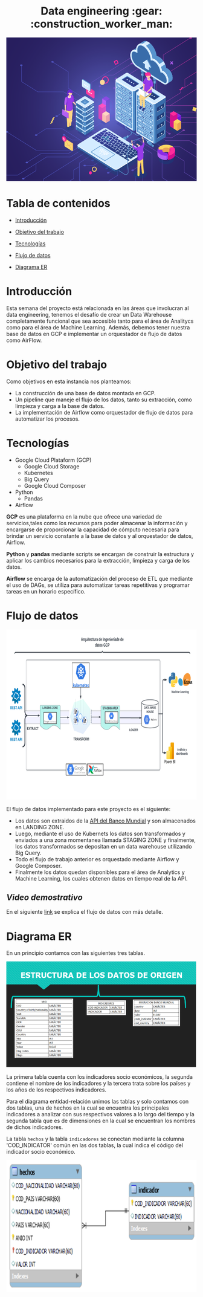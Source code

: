 <h1 align="center"> Data engineering :gear: :construction_worker_man: </h1>

<p align="center">
   <img width="700" height="380" src="Imagenes/dataeng.png">
   </p>


# Tabla de contenidos
* [Introducción](#Introducción)

* [Objetivo del trabajo](#Objetivo-del-trabajo)

* [Tecnologías](#Tecnologías)

* [Flujo de datos](#Flujo-de-datos)

* [Diagrama ER](#Diagrama-ER)


# Introducción
Esta semana del proyecto está relacionada en las áreas que involucran al data engineering, tenemos el desafío de crear un Data Warehouse completamente funcional que sea accesible tanto para el área de Analitycs como para el área de Machine Learning. Además, debemos tener nuestra base de datos en GCP e implementar un orquestador de flujo de datos como AirFlow.

# Objetivo del trabajo

Como objetivos en esta instancia nos planteamos:

* La construcción de una base de datos montada en GCP.
* Un pipeline que maneje el flujo de los datos, tanto su extracción, como limpieza y carga a la base de datos.
* La implementación de Airflow como orquestador de flujo de datos para automatizar los procesos.



# Tecnologías
* Google Cloud Plataform (GCP)
    + Google Cloud Storage
    + Kubernetes
    + Big Query
    + Google Cloud Composer
* Python 
    * Pandas
* Airflow    

**GCP** es una plataforma en la nube que ofrece una variedad de servicios,tales como los recursos para poder almacenar la información y encargarse de proporcionar la capacidad de cómputo necesaria para brindar un servicio constante a la base de datos y al orquestador de datos, Airflow.

**Python** y **pandas** mediante scripts se encargan de construir la estructura y aplicar los cambios necesarios para la extracción, limpieza y carga de los datos. 

**Airflow** se encarga de la automatización del proceso de ETL que mediante el uso de DAGs, se utiliza para automatizar tareas repetitivas y programar tareas en un horario específico.

# Flujo de datos

<p align="center">
   <img width="800" height="450" src="Imagenes/arquitectura GCP.png">
   </p>
El flujo de datos implementado para este proyecto es el siguiente:

* Los datos son extraidos de la [API del Banco Mundial](https://datahelpdesk.worldbank.org/knowledgebase/topics/125589-developer-information) y son almacenados en LANDING ZONE.
* Luego, mediante  el uso de Kubernets los datos son transformados y enviados a una zona momentanea llamada STAGING ZONE y finalmente, los datos transformados se depositan en un data warehouse utilizando Big Query.
* Todo el flujo de trabajo anterior es orquestado mediante Airflow y Google Composer.
* Finalmente los datos quedan disponibles para el área de Analytics y Machine Learning, los cuales obtenen datos en tiempo real de la API.

## *Video demostrativo*
En el siguiente [link](https://drive.google.com/file/d/1RxB9IvNh5I5fbu_mHqZRDetXCHlFbuba/view?usp=sharing) se explica el flujo de datos con más detalle.


# Diagrama ER
En un principio contamos con las siguientes tres tablas.
 <p align="center">
   <img width="600" height="280" src="Imagenes/estructura de datos.png">
   </p>
La primera tabla cuenta con los indicadores socio económicos, la segunda contiene el nombre de los indicadores y la tercera trata sobre los países y los años de los respectivos indicadores.

Para el diagrama entidad-relación unimos las tablas y solo contamos con dos tablas, una de hechos en la cual se encuentra los principales indicadores a analizar con sus respectivos valores a lo largo del tiempo y la segunda tabla que es de dimensiones en la cual se encuentran los nombres de dichos indicadores.

La tabla `hechos` y la tabla `indicadores` se conectan mediante la columna 'COD_INDICATOR' común en las dos tablas, la cual indica el código del indicador socio económico.

 <p align="center">
   <img width="700" height="350" src="Imagenes/diagrama.png">
   </p>
